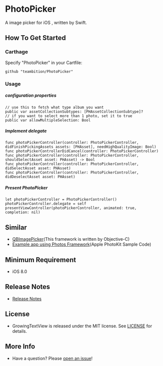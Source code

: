 # PhotoPicker
A image picker for iOS , written by Swift.


## How To Get Started
### Carthage
Specify "PhotoPicker" in your Cartfile:
```
github "teambition/PhotoPicker"
```

### Usage
##### configuration  properties
```
// use this to fetch what type album you want
public var assetCollectionSubtypes: [PHAssetCollectionSubtype]?
// if you want to select more than 1 photo, set it to true
public var allowMultipleSelection: Bool

```

#####  Implement delegate
```
func photoPickerController(controller: PhotoPickerController, didFinishPickingAssets assets: [PHAsset], needHighQualityImage: Bool)
func photoPickerControllerDidCancel(controller: PhotoPickerController)
func photoPickerController(controller: PhotoPickerController, shouldSelectAsset asset: PHAsset) -> Bool
func photoPickerController(controller: PhotoPickerController, didSelectAsset asset: PHAsset)
func photoPickerController(controller: PhotoPickerController, didDeselectAsset asset: PHAsset)
```

##### Present PhotoPicker
```
let photoPickerController = PhotoPickerController()
photoPickerController.delegate = self
presentViewController(photoPickerController, animated: true, completion: nil)
```

## Similar
- [QBImagePicker](https://github.com/questbeat/QBImagePicker)(This framework is written by Objective-C)
- [Example app using Photos Framework](https://developer.apple.com/library/ios/samplecode/UsingPhotosFramework/Introduction/Intro.html)(Apple PhotoKit Sample Code)

## Minimum Requirement
- iOS 8.0

## Release Notes
- [Release Notes](https://github.com/teambition/PhotoPicker/releases)

## License
- GrowingTextView is released under the MIT license. See [LICENSE](https://github.com/teambition/PhotoPicker/blob/master/LICENSE) for details.

## More Info
- Have a question? Please [open an issue](https://github.com/teambition/PhotoPicker/issues/new)!
